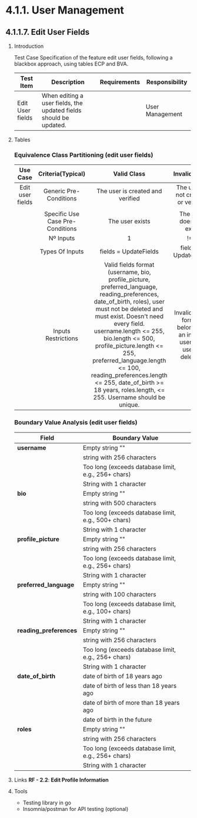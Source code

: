 # 4.1.1. User Management

## 4.1.1.7. Edit User Fields

1. Introduction

    Test Case Specification of the feature edit user fields, following a blackbox approach, using tables ECP and BVA.

    | Test Item | Description | Requirements | Responsibility |
    |---------------|-----------|------------|------------------|
    | Edit User fields | When editing a user fields, the updated fields should be updated. |  | User Management |

2. Tables

   ### Equivalence Class Partitioning (edit user fields)

    | Use Case | Criteria(Typical) | Valid Class | Invalid Class |
    |:--------:|:-----------------:|:-----------:|:-------------:|
    | Edit user fields | Generic Pre-Conditions | The user is created and verified | The user is not created or verified |
    |  |  |  |  |
    |  | Specific Use Case Pre-Conditions | The user exists | The user does not exist |
    | | Nº Inputs | 1 | !=1 |
    |  | Types Of Inputs | fields = UpdateFields | fields != UpdateFields |
    |  | Inputs Restrictions | Valid fields format (username, bio, profile_picture, preferred_language, reading_preferences, date_of_birth, roles), user must not be deleted and must exist. Doesn't need every field. username.length <= 255, bio.length <= 500, profile_picture.length <= 255, preferred_language.length <= 100, reading_preferences.length <= 255, date_of_birth >= 18 years, roles.length, <= 255. Username should be unique. | Invalid fields format, belongs to an invalid user, the user is deleted. |

   ### Boundary Value Analysis (edit user fields)

    | **Field** | **Boundary Value** |
    |-----------|------------------|
    | **username**  | Empty string "" |
    |   | string with 256 characters |
    |   | Too long (exceeds database limit, e.g., 256+ chars)|
    |   | String with 1 character |
    | **bio**  | Empty string "" |
    |   | string with 500 characters |
    |   | Too long (exceeds database limit, e.g., 500+ chars)|
    |   | String with 1 character |
    | **profile_picture**  | Empty string "" |
    |   | string with 256 characters |
    |   | Too long (exceeds database limit, e.g., 256+ chars)|
    |   | String with 1 character |
    | **preferred_language**  | Empty string "" |
    |   | string with 100 characters |
    |   | Too long (exceeds database limit, e.g., 100+ chars)|
    |   | String with 1 character |
    | **reading_preferences**  | Empty string "" |
    |   | string with 256 characters |
    |   | Too long (exceeds database limit, e.g., 256+ chars)|
    |   | String with 1 character |
    | **date_of_birth**  | date of birth of 18 years ago |
    |   | date of birth of less than 18 years ago |
    |   | date of birth of more than 18 years ago|
    |   | date of birth in the future |
    | **roles**  | Empty string "" |
    |   | string with 256 characters |
    |   | Too long (exceeds database limit, e.g., 256+ chars)|
    |   | String with 1 character |

3. Links
    **RF - 2.2**: **Edit Profile Information**

4. Tools
    - Testing library in go
    - Insomnia/postman for API testing (optional)
